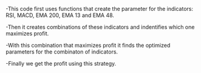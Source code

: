 -This code first uses functions that create the parameter for the indicators: RSI, MACD, EMA 200, EMA 13 and EMA 48.

-Then it creates combinations of these indicators and indentifies which one maximizes profit.

-With this combination that maximizes profit it finds the optimized parameters for the combinaton of indicators.

-Finally we get the profit using this strategy.
